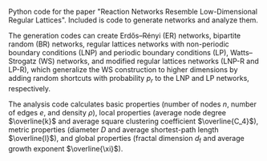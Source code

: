 Python code for the paper "Reaction Networks Resemble Low-Dimensional Regular Lattices". Included is code to generate networks and analyze them.

The generation codes can create Erdős–Rényi (ER) networks, bipartite random (BR) networks, 
regular lattices networks with non-periodic boundary conditions (LNP) and periodic boundary conditions (LP), 
Watts–Strogatz (WS) networks, and modified regular lattices networks (LNP-R and LP-R), which generalize the WS 
construction to higher dimensions by adding random shortcuts with probability $p_r$ to the LNP and LP networks, respectively.

The analysis code calculates basic properties (number of nodes $n$, number of edges $e$, and density $\rho$), 
local properties (average node degree $\overline{k}$ and average square clustering coefficient $\overline{C_4}$), 
metric properties (diameter $D$ and average shortest-path length $\overline{l}$), and global properties (fractal dimension
$d_{\text{f}}$ and average growth exponent $\overline{\xi}$). 
